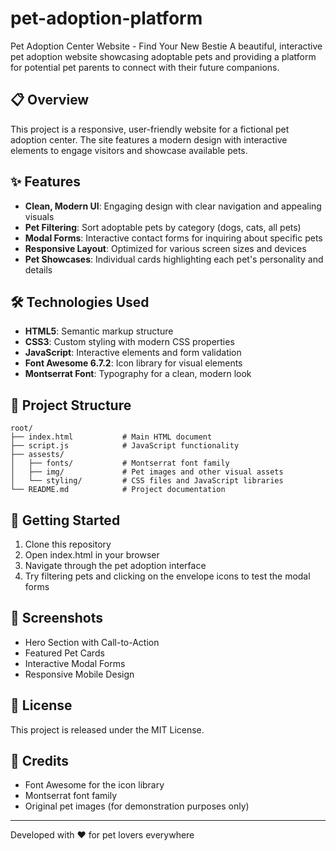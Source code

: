 # pet-adoption-platform
Pet Adoption Center Website - Find Your New Bestie
A beautiful, interactive pet adoption website showcasing adoptable pets and providing a platform for potential pet parents to connect with their future companions.

## 📋 Overview

This project is a responsive, user-friendly website for a fictional pet adoption center. The site features a modern design with interactive elements to engage visitors and showcase available pets.


## ✨ Features

- **Clean, Modern UI**: Engaging design with clear navigation and appealing visuals
- **Pet Filtering**: Sort adoptable pets by category (dogs, cats, all pets)
- **Modal Forms**: Interactive contact forms for inquiring about specific pets
- **Responsive Layout**: Optimized for various screen sizes and devices
- **Pet Showcases**: Individual cards highlighting each pet's personality and details

## 🛠️ Technologies Used

- **HTML5**: Semantic markup structure
- **CSS3**: Custom styling with modern CSS properties
- **JavaScript**: Interactive elements and form validation
- **Font Awesome 6.7.2**: Icon library for visual elements
- **Montserrat Font**: Typography for a clean, modern look

## 📂 Project Structure

```
root/
├── index.html           # Main HTML document
├── script.js            # JavaScript functionality
├── assests/
│   ├── fonts/           # Montserrat font family
│   ├── img/             # Pet images and other visual assets
│   └── styling/         # CSS files and JavaScript libraries
└── README.md            # Project documentation
```

## 🚀 Getting Started

1. Clone this repository
2. Open index.html in your browser
3. Navigate through the pet adoption interface
4. Try filtering pets and clicking on the envelope icons to test the modal forms

## 📱 Screenshots

- Hero Section with Call-to-Action
- Featured Pet Cards
- Interactive Modal Forms
- Responsive Mobile Design

## 📝 License

This project is released under the MIT License.

## 👥 Credits

- Font Awesome for the icon library
- Montserrat font family
- Original pet images (for demonstration purposes only)

---

Developed with ❤️ for pet lovers everywhere
